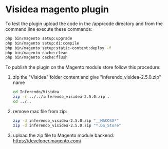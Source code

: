 # Visidea magento plugin

To test the plugin upload the code in the /app/code directory and from the command line execute these commands:

```sh
php bin/magento setup:upgrade
php bin/magento setup:di:compile
php bin/magento setup:static-content:deploy -f
php bin/magento cache:clean
php bin/magento cache:flush
```

To publish the plugin on the Magento module store follow this procedure:

1. zip the "Visidea" folder content and give "inferendo_visidea-2.5.0.zip" name

    ```sh
    cd Inferendo/Visidea
    zip -r ../../inferendo_visidea-2.5.0.zip .
    cd ../..
    ```

2. remove mac file from zip:

    ```sh
    zip -d inferendo_visidea-2.5.0.zip "__MACOSX*"
    zip -d inferendo_visidea-2.5.0.zip "*.DS_Store"
    ```

3. upload the zip file to Magento module backend: https://developer.magento.com/

